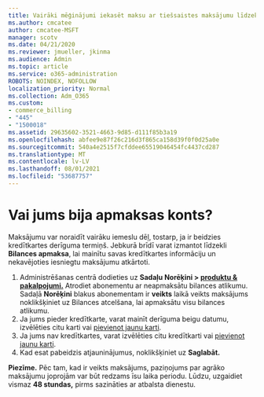 ```yaml
---
title: Vairāki mēģinājumi iekasēt maksu ar tiešsaistes maksājumu līdzekļiem
ms.author: cmcatee
author: cmcatee-MSFT
manager: scotv
ms.date: 04/21/2020
ms.reviewer: jmueller, jkinma
ms.audience: Admin
ms.topic: article
ms.service: o365-administration
ROBOTS: NOINDEX, NOFOLLOW
localization_priority: Normal
ms.collection: Adm_O365
ms.custom:
- commerce_billing
- "445"
- "1500018"
ms.assetid: 29635602-3521-4663-9d85-d111f85b3a19
ms.openlocfilehash: abfee9e87f26c216d3f865ca158d39f0f0d25a0e
ms.sourcegitcommit: 540a4e2515f7cfddee65519046454fc4437cd287
ms.translationtype: MT
ms.contentlocale: lv-LV
ms.lasthandoff: 08/01/2021
ms.locfileid: "53687757"
---
```

# <a name="past-due-account"></a>Vai jums bija apmaksas konts?

Maksājumu var noraidīt vairāku iemeslu dēļ, tostarp, ja ir beidzies kredītkartes derīguma termiņš. Jebkurā brīdī varat izmantot līdzekli **Bilances apmaksa**, lai mainītu savas kredītkartes informāciju un nekavējoties iesniegtu maksājumu atkārtoti.

1. Administrēšanas centrā dodieties uz **Sadaļu Norēķini > [produktu & pakalpojumi.](https://go.microsoft.com/fwlink/p/?linkid=842054)**
Atrodiet abonementu ar neapmaksātu bilances atlikumu. Sadaļā **Norēķini** blakus abonementam ir **veikts** laikā  veikts maksājums noklikšķiniet uz Bilances atcelšana, lai apmaksātu visu bilances atlikumu.
2. Ja jums pieder kredītkarte, varat mainīt derīguma beigu datumu, izvēlēties citu karti vai [pievienot jaunu karti](/microsoft-365/commerce/billing-and-payments/manage-payment-methods).
3. Ja jums nav kredītkartes, varat izvēlēties citu kredītkarti vai [pievienot jaunu karti](/microsoft-365/commerce/billing-and-payments/manage-payment-methods).
4. Kad esat pabeidzis atjauninājumus, noklikšķiniet uz **Saglabāt.**

**Piezīme.** Pēc tam, kad ir veikts maksājums, paziņojums par agrāko maksājumu joprojām var būt redzams īsu laika periodu. Lūdzu, uzgaidiet vismaz **48 stundas,** pirms sazināties ar atbalsta dienestu.
